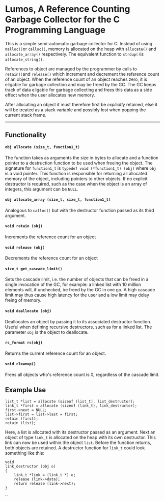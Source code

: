 # Lumos, A Reference Counting Garbage Collector for the C Programming Language

This is a simple semi-automatic garbage collector for C. Instead of using `malloc()`or `calloc()`, memory is allocated on the heap with `allocate()` and `allocate_array()` respectively. The equivalent function to `strdup()`is `allocate_string()`.

References to object are managed by the programmer by calls to `retain()`and `release()` which increment and decrement the reference count of an object. When the reference count of an object reaches zero, it is eligable for garbage collection and may be freed by the GC. The GC keeps track of data eligable for garbage collecting and frees this data as a side effect when the user allocates new memory.

After allocating an object it must therefore first be *explicitly* retained, else it will be treated as a stack variable and possibly lost when popping the current stack frame.

---

## Functionality

#### `obj allocate (size_t, function1_t)`

The function takes as arguments the size in bytes to allocate and a function pointer to a destruction function to be used when freeing the object. The signature for `function1_t` is `typedef void (*function1_t) (obj)` where `obj` is a void pointer. This function is responsible for returning all allocated memory of the object, including pointers to other objects. If no explicit destructor is required, such as the case when the object is an array of integers, this argument can be `NULL`.


#### `obj allocate_array (size_t, size_t, function1_t)`

Analogous to `calloc()` but with the destructor function passed as its third argument.


#### `void retain (obj)`

Increments the reference count for an object


#### `void release (obj)`

Decrements the reference count for an object


#### `size_t get_cascade_limit()`

Sets the cascade limit, i.e. the number of objects that can be freed in a single invocation of the GC, for example: a linked list with 10 million elements will, if unchecked, be freed by the GC in one go. A high cascade limit may thus cause high latency for the user and a low limit may delay freing of memory.


#### `void deallocate (obj)`

Deallocates an object by passing it to its associated destructor function. Useful when defining recursive destructors, such as for a linked list. The parameter `obj` is the object to deallocate.


#### `rc_format rc(obj)`

Returns the current reference count for an object.


#### `void cleanup()`

Frees all objects who's reference count is 0, regardless of the cascade limit.

## Example Use

```
list_t *list = allocate (sizeof (list_t), list_destructor);
link_t *first = allocate (sizeof (link_t), link_destructor);
first->next = NULL;
list->first = list->last = first;
retain (first);
retain (list);
```

Here, a list is allocated with its destructor passed as an argument. Next an object of type `link_t` is allocated on the heap with its own destructor. This link can now be used within the object `list`. Before the function returns, both objects are retained. A destructor function for `link_t` could look something like this:

```
void
link_destructor (obj o)
{
    link_t *link = (link_t *) o;
    release (link->data);
    return release (link->next);
}
```

``
